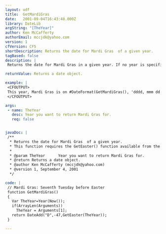 ```yaml
---
layout: udf
title:  GetMardiGras
date:   2001-09-04T16:43:48.000Z
library: DateLib
argString: "[TheYear]"
author: Ken McCafferty
authorEmail: mccjdk@yahoo.com
version: 1
cfVersion: CF5
shortDescription: Returns the date for Mardi Gras  of a given year.
tagBased: false
description: |
 Returns the date for Mardi Gras in a given year. If no year is specified, defaults to current year.

returnValue: Returns a date object.

example: |
 <CFOUTPUT>
 This year, Mardi Gras is on #DateFormat(GetMardiGras(), 'dddd, mmm dd')#.
 </CFOUTPUT>

args:
 - name: TheYear
   desc: Year you want to return Mardi Gras for.
   req: false


javaDoc: |
 /**
  * Returns the date for Mardi Gras  of a given year.
  * This function requires the GetEaster() function available from the DateLib library.
  * 
  * @param TheYear      Year you want to return Mardi Gras for. 
  * @return Returns a date object. 
  * @author Ken McCafferty (mccjdk@yahoo.com) 
  * @version 1, September 4, 2001 
  */

code: |
 // Mardi Gras: Seventh Tuesday before Easter
 function GetMardiGras() 
 {
   Var TheYear=Year(Now());
   if(ArrayLen(Arguments)) 
     TheYear = Arguments[1];
   return DateAdd("D",-47,GetEaster(TheYear));
 }

---
```


